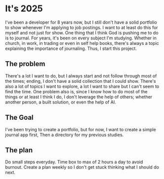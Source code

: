 # It's 2025

I've been a developer for 8 years now, but I still don't have a solid portfolio to show whenever I'm applying to job postings. I want to at least do this for myself and not just for show. One thing that I think God is pushing me to do is to journal. For years, it's been on every subject I'm studying. Whether in church, in work, in trading or even in self help books, there's always a topic explaining the importance of journaling. Thus, I start this project.

## The problem

There's a lot I want to do, but I always start and not follow through most of the times; ending, I don't have a solid collection that I could show. There's also a lot of topics I want to explore, a lot I want to share but I can't seem to find the time. One problem also is, since I know how to do most of the things or at least I think I do, I don't leverage the help of others; whether another person, a built solution, or even the help of AI.

## The Goal

I've been trying to create a portfolio, but for now, I want to create a simple journal app first, Then a directory for my previous studies.

## The plan

Do small steps everyday. Time box to max of 2 hours a day to avoid burnout.
Create a plan weekly so I don't get stuck thinking what I should do next.
